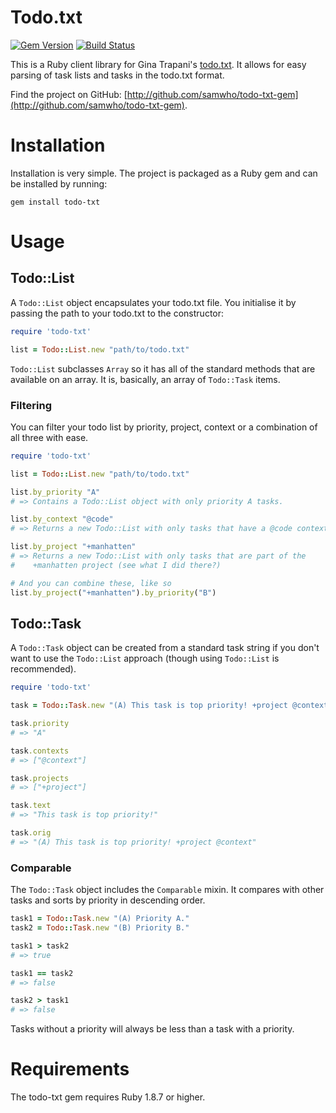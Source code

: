 # Todo.txt

[![Gem Version](http://img.shields.io/gem/v/todo-txt.svg)](https://rubygems.org/gems/todo-txt)
[![Build Status](https://travis-ci.org/samwho/todo-txt-gem.svg?branch=master)](https://travis-ci.org/samwho/todo-txt-gem)

This is a Ruby client library for Gina Trapani's
[todo.txt](https://github.com/ginatrapani/todo.txt-cli/). It allows for easy
parsing of task lists and tasks in the todo.txt format.

Find the project on GitHub:
[http://github.com/samwho/todo-txt-gem](http://github.com/samwho/todo-txt-gem).

# Installation

Installation is very simple. The project is packaged as a Ruby gem and can be
installed by running:

    gem install todo-txt

# Usage

## Todo::List

A `Todo::List` object encapsulates your todo.txt file. You initialise it by
passing the path to your todo.txt to the constructor:

``` ruby
require 'todo-txt'

list = Todo::List.new "path/to/todo.txt"
```

`Todo::List` subclasses `Array` so it has all of the standard methods that are
available on an array. It is, basically, an array of `Todo::Task` items.

### Filtering

You can filter your todo list by priority, project, context or a combination of
all three with ease.

``` ruby
require 'todo-txt'

list = Todo::List.new "path/to/todo.txt"

list.by_priority "A"
# => Contains a Todo::List object with only priority A tasks.

list.by_context "@code"
# => Returns a new Todo::List with only tasks that have a @code context.

list.by_project "+manhatten"
# => Returns a new Todo::List with only tasks that are part of the
#    +manhatten project (see what I did there?)

# And you can combine these, like so
list.by_project("+manhatten").by_priority("B")
```

## Todo::Task

A `Todo::Task` object can be created from a standard task string if you don't
want to use the `Todo::List` approach (though using `Todo::List` is
recommended).

``` ruby
require 'todo-txt'

task = Todo::Task.new "(A) This task is top priority! +project @context"

task.priority
# => "A"

task.contexts
# => ["@context"]

task.projects
# => ["+project"]

task.text
# => "This task is top priority!"

task.orig
# => "(A) This task is top priority! +project @context"
```

### Comparable

The `Todo::Task` object includes the `Comparable` mixin. It compares with other
tasks and sorts by priority in descending order.

``` ruby
task1 = Todo::Task.new "(A) Priority A."
task2 = Todo::Task.new "(B) Priority B."

task1 > task2
# => true

task1 == task2
# => false

task2 > task1
# => false
```

Tasks without a priority will always be less than a task with a priority.

# Requirements

The todo-txt gem requires Ruby 1.8.7 or higher.
